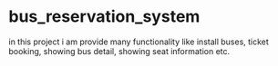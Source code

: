 # bus_reservation_system
in this project i am provide many functionality like install buses, ticket booking, showing bus detail, showing seat information etc.
